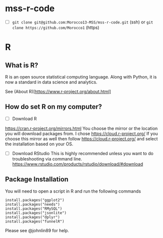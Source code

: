 # mss-r-code

- [ ] `git clone git@github.com:Morocco13-MSS/mss-r-code.git` (ssh) or `git clone https://github.com/Morocco1` (https)
# R
## What is R?

R is an open source statistical computing language. Along with Python, it is now a standard in data science and analytics.

See (About R)[https://www.r-project.org/about.html]

## How do set R on my computer?

- [ ] Download R

https://cran.r-project.org/mirrors.html
You choose the mirror or the location you will download packages from. I chose https://cloud.r-project.org/ If you choose this mirror as well then follow https://cloud.r-project.org/ and select the installation based on your OS.

- [ ] Download RStudio
This is highly recommended unless you want to do troubleshooting via command line.
https://www.rstudio.com/products/rstudio/download/#download

## Package Installation
You will need to open a script in R and run the following commands

```
install.packages("ggplot2")
install.packages("needs")
install.packages("RMySQL")
install.packages("jsonlite")
install.packages("dplyr")
install.packages("funnelR")
```

Please see @johnlin89 for help.



